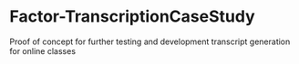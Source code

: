 # Factor-TranscriptionCaseStudy
Proof of concept for further testing and development transcript generation for online classes
